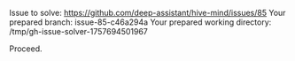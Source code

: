 Issue to solve: https://github.com/deep-assistant/hive-mind/issues/85
Your prepared branch: issue-85-c46a294a
Your prepared working directory: /tmp/gh-issue-solver-1757694501967

Proceed.